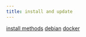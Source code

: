 ```yaml
---
title: install and update
---
```


[install methods](https://www.rocket.chat/install)
[debian](https://docs.rocket.chat/deploy/deploy-rocket.chat/additional-deployment-methods/deploy-on-debian)
[docker](https://docs.rocket.chat/deploy/deploy-rocket.chat/deploy-with-docker-and-docker-compose)